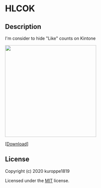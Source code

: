 # HLCOK
## Description
I'm consider to hide "Like" counts on Kintone

<img src="https://user-images.githubusercontent.com/17245737/75279788-96918000-584f-11ea-9b11-4db9c76ae875.png" width="300px">

[[Download](https://github.com/kuroppe1819/HLCOK/raw/master/HLCOK_v1.0.0.zip)]

## License
Copyright (c) 2020 kuroppe1819

Licensed under the <a href="LICENSE">MIT</a> license.
